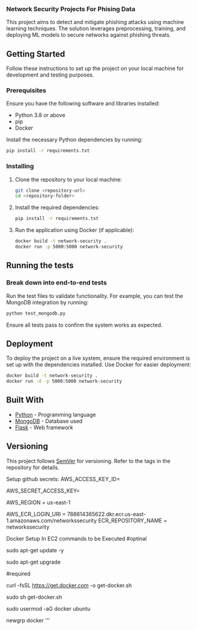 ### Network Security Projects For Phising Data

This project aims to detect and mitigate phishing attacks using machine learning techniques. The solution leverages preprocessing, training, and deploying ML models to secure networks against phishing threats.

## Getting Started

Follow these instructions to set up the project on your local machine for development and testing purposes.

### Prerequisites

Ensure you have the following software and libraries installed:

- Python 3.8 or above
- pip
- Docker

Install the necessary Python dependencies by running:

```bash
pip install -r requirements.txt
 ```

### Installing

1. Clone the repository to your local machine:

   ```bash
   git clone <repository-url>
   cd <repository-folder>
   ```

2. Install the required dependencies:

   ```bash
   pip install -r requirements.txt
   ```

3. Run the application using Docker (if applicable):

   ```bash
   docker build -t network-security .
   docker run -p 5000:5000 network-security
   ```

## Running the tests

### Break down into end-to-end tests

Run the test files to validate functionality. For example, you can test the MongoDB integration by running:

```bash
python test_mongodb.py
```

Ensure all tests pass to confirm the system works as expected.

## Deployment

To deploy the project on a live system, ensure the required environment is set up with the dependencies installed. Use Docker for easier deployment:

```bash
docker build -t network-security .
docker run -d -p 5000:5000 network-security
```

## Built With

- [Python](https://www.python.org/) - Programming language
- [MongoDB](https://www.mongodb.com/) - Database used
- [Flask](https://flask.palletsprojects.com/) - Web framework

## Versioning

This project follows [SemVer](http://semver.org/) for versioning. Refer to the tags in the repository for details.


Setup github secrets:
AWS_ACCESS_KEY_ID=

AWS_SECRET_ACCESS_KEY=

AWS_REGION = us-east-1

AWS_ECR_LOGIN_URI = 788614365622.dkr.ecr.us-east-1.amazonaws.com/networkssecurity
ECR_REPOSITORY_NAME = networkssecurity


Docker Setup In EC2 commands to be Executed
#optinal

sudo apt-get update -y

sudo apt-get upgrade

#required

curl -fsSL https://get.docker.com -o get-docker.sh

sudo sh get-docker.sh

sudo usermod -aG docker ubuntu

newgrp docker
'''
